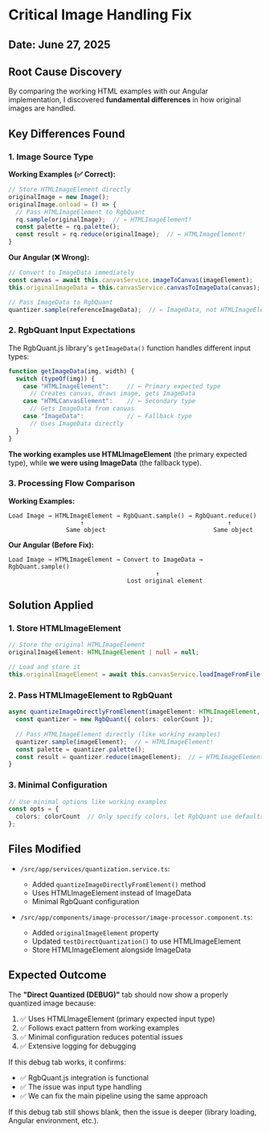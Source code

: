 # Critical Image Handling Fix

## Date: June 27, 2025

## Root Cause Discovery

By comparing the working HTML examples with our Angular implementation, I discovered **fundamental differences** in how original images are handled.

## Key Differences Found

### 1. **Image Source Type**

**Working Examples (✅ Correct):**
```javascript
// Store HTMLImageElement directly
originalImage = new Image();
originalImage.onload = () => {
  // Pass HTMLImageElement to RgbQuant
  rq.sample(originalImage);  // ← HTMLImageElement!
  const palette = rq.palette();
  const result = rq.reduce(originalImage);  // ← HTMLImageElement!
}
```

**Our Angular (❌ Wrong):**
```typescript
// Convert to ImageData immediately
const canvas = await this.canvasService.imageToCanvas(imageElement);
this.originalImageData = this.canvasService.canvasToImageData(canvas);

// Pass ImageData to RgbQuant
quantizer.sample(referenceImageData);  // ← ImageData, not HTMLImageElement!
```

### 2. **RgbQuant Input Expectations**

The RgbQuant.js library's `getImageData()` function handles different input types:

```javascript
function getImageData(img, width) {
  switch (typeOf(img)) {
    case "HTMLImageElement":     // ← Primary expected type
      // Creates canvas, draws image, gets ImageData
    case "HTMLCanvasElement":    // ← Secondary type
      // Gets ImageData from canvas
    case "ImageData":            // ← Fallback type
      // Uses ImageData directly
  }
}
```

**The working examples use HTMLImageElement** (the primary expected type), while **we were using ImageData** (the fallback type).

### 3. **Processing Flow Comparison**

**Working Examples:**
```
Load Image → HTMLImageElement → RgbQuant.sample() → RgbQuant.reduce()
                    ↑                                        ↑
                Same object                              Same object
```

**Our Angular (Before Fix):**
```
Load Image → HTMLImageElement → Convert to ImageData → RgbQuant.sample()
                                         ↑
                                 Lost original element
```

## Solution Applied

### 1. **Store HTMLImageElement**
```typescript
// Store the original HTMLImageElement
originalImageElement: HTMLImageElement | null = null;

// Load and store it
this.originalImageElement = await this.canvasService.loadImageFromFile(this.imageFile);
```

### 2. **Pass HTMLImageElement to RgbQuant**
```typescript
async quantizeImageDirectlyFromElement(imageElement: HTMLImageElement, colorCount: number = 16) {
  const quantizer = new RgbQuant({ colors: colorCount });
  
  // Pass HTMLImageElement directly (like working examples)
  quantizer.sample(imageElement);  // ← HTMLImageElement!
  const palette = quantizer.palette();
  const result = quantizer.reduce(imageElement);  // ← HTMLImageElement!
}
```

### 3. **Minimal Configuration**
```typescript
// Use minimal options like working examples
const opts = {
  colors: colorCount  // Only specify colors, let RgbQuant use defaults
};
```

## Files Modified

- `/src/app/services/quantization.service.ts`:
  - Added `quantizeImageDirectlyFromElement()` method
  - Uses HTMLImageElement instead of ImageData
  - Minimal RgbQuant configuration

- `/src/app/components/image-processor/image-processor.component.ts`:
  - Added `originalImageElement` property
  - Updated `testDirectQuantization()` to use HTMLImageElement
  - Store HTMLImageElement alongside ImageData

## Expected Outcome

The **"Direct Quantized (DEBUG)"** tab should now show a properly quantized image because:

1. ✅ Uses HTMLImageElement (primary expected input type)
2. ✅ Follows exact pattern from working examples
3. ✅ Minimal configuration reduces potential issues
4. ✅ Extensive logging for debugging

If this debug tab works, it confirms:
- ✅ RgbQuant.js integration is functional
- ✅ The issue was input type handling
- ✅ We can fix the main pipeline using the same approach

If this debug tab still shows blank, then the issue is deeper (library loading, Angular environment, etc.).